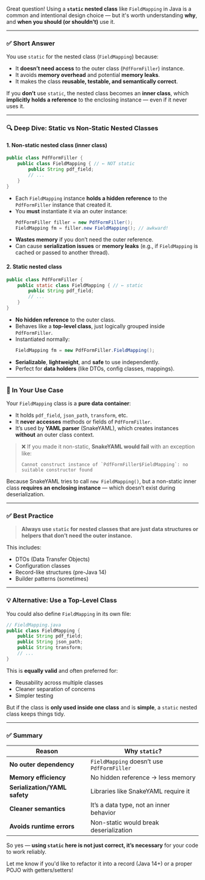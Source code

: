 Great question! Using a **`static` nested class** like `FieldMapping` in Java is a common and intentional design choice — but it's worth understanding **why**, and **when you should (or shouldn’t)** use it.

---

### ✅ Short Answer

You use `static` for the nested class (`FieldMapping`) because:
- It **doesn’t need access** to the outer class (`PdfFormFiller`) instance.
- It avoids **memory overhead** and potential **memory leaks**.
- It makes the class **reusable, testable, and semantically correct**.

If you **don’t** use `static`, the nested class becomes an **inner class**, which **implicitly holds a reference** to the enclosing instance — even if it never uses it.

---

### 🔍 Deep Dive: Static vs Non-Static Nested Classes

#### 1. **Non-static nested class (inner class)**
```java
public class PdfFormFiller {
    public class FieldMapping { // ← NOT static
        public String pdf_field;
        // ...
    }
}
```
- Each `FieldMapping` instance **holds a hidden reference** to the `PdfFormFiller` instance that created it.
- You **must** instantiate it via an outer instance:
  ```java
  PdfFormFiller filler = new PdfFormFiller();
  FieldMapping fm = filler.new FieldMapping(); // awkward!
  ```
- **Wastes memory** if you don’t need the outer reference.
- Can cause **serialization issues** or **memory leaks** (e.g., if `FieldMapping` is cached or passed to another thread).

#### 2. **Static nested class**
```java
public class PdfFormFiller {
    public static class FieldMapping { // ← static
        public String pdf_field;
        // ...
    }
}
```
- **No hidden reference** to the outer class.
- Behaves like a **top-level class**, just logically grouped inside `PdfFormFiller`.
- Instantiated normally:
  ```java
  FieldMapping fm = new PdfFormFiller.FieldMapping();
  ```
- **Serializable**, **lightweight**, and **safe** to use independently.
- Perfect for **data holders** (like DTOs, config classes, mappings).

---

### 📌 In Your Use Case

Your `FieldMapping` class is a **pure data container**:
- It holds `pdf_field`, `json_path`, `transform`, etc.
- It **never accesses** methods or fields of `PdfFormFiller`.
- It’s used by **YAML parser** (SnakeYAML), which creates instances **without** an outer class context.

> ❌ If you made it non-static, **SnakeYAML would fail** with an exception like:
> ```
> Cannot construct instance of `PdfFormFiller$FieldMapping`: no suitable constructor found
> ```

Because SnakeYAML tries to call `new FieldMapping()`, but a non-static inner class **requires an enclosing instance** — which doesn’t exist during deserialization.

---

### ✅ Best Practice

> **Always use `static` for nested classes that are just data structures or helpers that don’t need the outer instance.**

This includes:
- DTOs (Data Transfer Objects)
- Configuration classes
- Record-like structures (pre-Java 14)
- Builder patterns (sometimes)

---

### 💡 Alternative: Use a Top-Level Class

You could also define `FieldMapping` in its own file:

```java
// FieldMapping.java
public class FieldMapping {
    public String pdf_field;
    public String json_path;
    public String transform;
    // ...
}
```

This is **equally valid** and often preferred for:
- Reusability across multiple classes
- Cleaner separation of concerns
- Simpler testing

But if the class is **only used inside one class** and is **simple**, a `static` nested class keeps things tidy.

---

### ✅ Summary

| Reason | Why `static`? |
|-------|----------------|
| **No outer dependency** | `FieldMapping` doesn’t use `PdfFormFiller` |
| **Memory efficiency** | No hidden reference → less memory |
| **Serialization/YAML safety** | Libraries like SnakeYAML require it |
| **Cleaner semantics** | It’s a data type, not an inner behavior |
| **Avoids runtime errors** | Non-static would break deserialization |

So yes — **using `static` here is not just correct, it’s necessary** for your code to work reliably.

Let me know if you'd like to refactor it into a record (Java 14+) or a proper POJO with getters/setters!